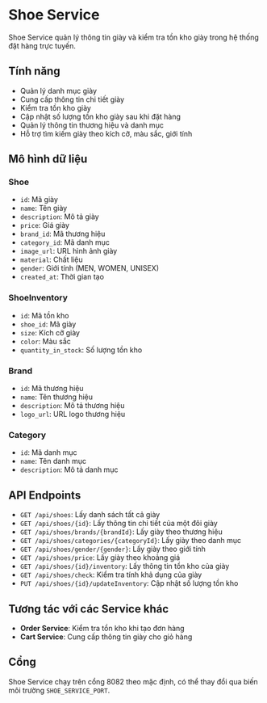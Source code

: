 # Shoe Service

Shoe Service quản lý thông tin giày và kiểm tra tồn kho giày trong hệ thống đặt hàng trực tuyến.

## Tính năng

- Quản lý danh mục giày
- Cung cấp thông tin chi tiết giày
- Kiểm tra tồn kho giày
- Cập nhật số lượng tồn kho giày sau khi đặt hàng
- Quản lý thông tin thương hiệu và danh mục
- Hỗ trợ tìm kiếm giày theo kích cỡ, màu sắc, giới tính

## Mô hình dữ liệu

### Shoe
- `id`: Mã giày
- `name`: Tên giày
- `description`: Mô tả giày
- `price`: Giá giày
- `brand_id`: Mã thương hiệu
- `category_id`: Mã danh mục
- `image_url`: URL hình ảnh giày
- `material`: Chất liệu
- `gender`: Giới tính (MEN, WOMEN, UNISEX)
- `created_at`: Thời gian tạo

### ShoeInventory
- `id`: Mã tồn kho
- `shoe_id`: Mã giày
- `size`: Kích cỡ giày
- `color`: Màu sắc
- `quantity_in_stock`: Số lượng tồn kho

### Brand
- `id`: Mã thương hiệu
- `name`: Tên thương hiệu
- `description`: Mô tả thương hiệu
- `logo_url`: URL logo thương hiệu

### Category
- `id`: Mã danh mục
- `name`: Tên danh mục
- `description`: Mô tả danh mục

## API Endpoints

- `GET /api/shoes`: Lấy danh sách tất cả giày
- `GET /api/shoes/{id}`: Lấy thông tin chi tiết của một đôi giày
- `GET /api/shoes/brands/{brandId}`: Lấy giày theo thương hiệu
- `GET /api/shoes/categories/{categoryId}`: Lấy giày theo danh mục
- `GET /api/shoes/gender/{gender}`: Lấy giày theo giới tính
- `GET /api/shoes/price`: Lấy giày theo khoảng giá
- `GET /api/shoes/{id}/inventory`: Lấy thông tin tồn kho của giày
- `GET /api/shoes/check`: Kiểm tra tính khả dụng của giày
- `PUT /api/shoes/{id}/updateInventory`: Cập nhật số lượng tồn kho

## Tương tác với các Service khác

- **Order Service**: Kiểm tra tồn kho khi tạo đơn hàng
- **Cart Service**: Cung cấp thông tin giày cho giỏ hàng

## Cổng

Shoe Service chạy trên cổng 8082 theo mặc định, có thể thay đổi qua biến môi trường `SHOE_SERVICE_PORT`. 